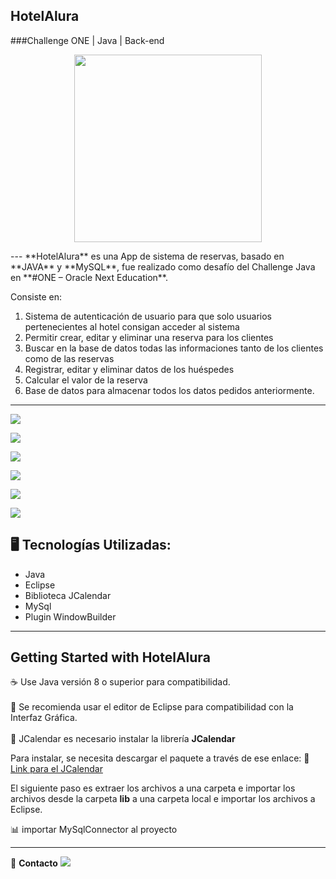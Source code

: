 ## HotelAlura
###Challenge ONE | Java | Back-end

<p align="center" >
     <img width="300" heigth="300" src="https://user-images.githubusercontent.com/91544872/189419040-c093db78-c970-4960-8aca-ffcc11f7ffaf.png">
</p>
---
**HotelAlura** es una App de sistema de reservas, basado en **JAVA** y **MySQL**, fue realizado como desafío del Challenge Java en **#ONE – Oracle Next Education**.

Consiste en:

1. Sistema de autenticación de usuario para que solo usuarios pertenecientes al hotel consigan acceder al sistema
2. Permitir crear, editar y eliminar una reserva para los clientes
3. Buscar en la base de datos todas las informaciones tanto de los clientes como de las reservas
4. Registrar, editar y eliminar datos de los huéspedes
5. Calcular el valor de la reserva
6. Base de datos para almacenar todos los datos pedidos anteriormente.
---
![](https://user-images.githubusercontent.com/99347883/211170224-a286f0dd-cf49-40d2-ae8a-18109cfbe8f2.png)

![](https://user-images.githubusercontent.com/99347883/211170218-a053c35c-943d-4bed-8d0e-9837c62c73d4.png)

![](https://user-images.githubusercontent.com/99347883/211170219-e4c57809-d792-46a2-a6bf-6119ef607825.png)

![](https://user-images.githubusercontent.com/99347883/211170220-1e6076d1-5afb-492b-b349-6b5d51b91f4a.png)

![](https://user-images.githubusercontent.com/99347883/211170221-d21d6acb-8816-4c75-ae24-3cfc0a6da36f.png)

![](https://user-images.githubusercontent.com/99347883/211170222-09312f65-8f82-47f4-bf69-1340f9f73002.png)

## 🖥️ Tecnologías Utilizadas:

- Java
- Eclipse
- Biblioteca JCalendar
- MySql
- Plugin WindowBuilder </br>

---
## Getting Started with HotelAlura

☕ Use Java versión 8 o superior para compatibilidad. </br></br>
📝 Se recomienda usar el editor de Eclipse para compatibilidad con la Interfaz Gráfica. </br></br>
📅 JCalendar  es necesario instalar la librería <strong>JCalendar</strong>

Para instalar, se necesita descargar el paquete a través de ese enlace: 
🔹 [Link para el JCalendar](https://toedter.com/jcalendar/)

El siguiente paso es extraer los archivos a una carpeta e importar los archivos desde la carpeta <strong>lib</strong> a una carpeta local e importar los archivos a Eclipse.

📊 importar MySqlConnector al proyecto

---

💙 <strong>Contacto</strong>  <a href="https://www.linkedin.com/in/christian-camilo-huila-garces/" target="_blank">
<img src="https://img.shields.io/badge/-LinkedIn-%230077B5?style=for-the-badge&logo=linkedin&logoColor=white" target="_blank"></a>
